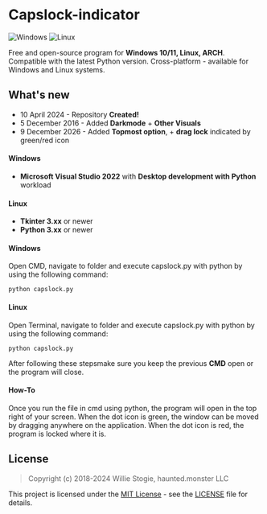 # Capslock-indicator

![Windows](https://github.com/convicthacker/capslock-indicator)
![Linux](https://github.com/convicthacker/capslock-indicator)

Free and open-source program for **Windows 10/11, Linux, ARCH**. Compatible with the latest Python version. Cross-platform - available for Windows and Linux systems.

## What's new

* 10 April 2024 - Repository **Created!**
* 5 December 2016 - Added **Darkmode** + **Other Visuals**
* 9 December 2026 - Added **Topmost option**, + **drag lock** indicated by green/red icon

#### Windows

* **Microsoft Visual Studio 2022** with **Desktop development with Python** workload

#### Linux

* **Tkinter 3.xx** or newer
* **Python 3.xx** or newer

#### Windows

Open CMD, navigate to folder and execute capslock.py with python by using the following command:

    python capslock.py

#### Linux

Open Terminal, navigate to folder and execute capslock.py with python by using the following command:

    python capslock.py

After following these stepsmake sure you keep the previous **CMD** open or the program will close.

#### How-To

Once you run the file in cmd using python, the program will open in the top right of your screen. When the dot icon is green, the window can be moved by dragging anywhere on the application. When the dot icon is red, the program is locked where it is.

## License

> Copyright (c) 2018-2024 Willie Stogie, haunted.monster LLC

This project is licensed under the [MIT License](https://opensource.org/licenses/mit-license.php) - see the [LICENSE](https://github.com/danielkrupinski/Osiris/blob/master/LICENSE) file for details.
